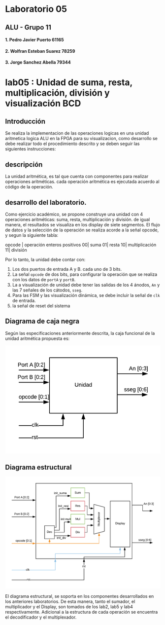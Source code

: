 # Laboratorio  05

## ALU - Grupo 11

#### 1. Pedro Javier Puerto    61165
#### 2. Wolfran Esteban Suarez 78259
#### 3. Jorge Sanchez Abella   79344

# lab05 : Unidad de suma, resta, multiplicación, división y visualización BCD

## Introducción

Se realiza la implementacion de las operaciones logicas en una  unidad aritmetica logica ALU en la FPGA para su visualizacion, como desarrollo se debe realizar  todo el procedimiento descrito y se deben seguir las siguientes instrucciones:


## descripción 
La unidad aritmética, es tal que cuenta con componentes para realizar operaciones aritméticas. cada operación aritmética es ejecutada acuerdo al código de la operación. 

## desarrollo del laboratorio. 
Como ejercicio académico, se propone construye una unidad con 4 operaciones aritméticas: suma, resta, multiplicación y división.  de igual manera, el resultados se visualiza en los display de siete segmentos. El flujo de datos y la selección de la operación se realiza acorde a la señal opcode, y segun la siguiente tabla:


opcode | operación  enteros positivos
00| suma
01| resta 
10|  multiplicación
11| división 

Por lo tanto, la unidad debe contar con:

1. Los dos puertos de entrada A y B. cada uno de  3 bits.
2. La señal `opcode` de dos bits, para configurar la operación que se realiza con los datos de `portA` y `portB`.
3. La a visualización de unidad debe tener las salidas de los 4 ánodos, `An`  y las 7 señales de los cátodos, `sseg`.
4. Para las FSM  y las visualización dinámica, se debe incluir la señal de `clk` de entrada.
5. la señal de reset del sistema

## Diagrama de caja negra

Según las especificaciones anteriormente descrita, la caja funcional de la unidad aritmética propuesta es:

![caja negra](https://github.com/Fabeltranm/SPARTAN6-ATMEGA-MAX5864/blob/master/lab/lab06_Unidad_aritmetica/doc/cajanegra.png)


## Diagrama estructural

![estructural](https://github.com/Fabeltranm/SPARTAN6-ATMEGA-MAX5864/blob/master/lab/lab06_Unidad_aritmetica/doc/diagraEstructural.png)

El diagrama estructural, se soporta en los componentes desarrollados en los anteriores laboratorios. De esta manera,  tanto el sumador, el multiplicador  y el Display, son tomados de los lab2, lab5 y lab4  respectivamente. Adicional a la estructura de cada operación se encuentra el decodificador  y el multiplexador.

 
